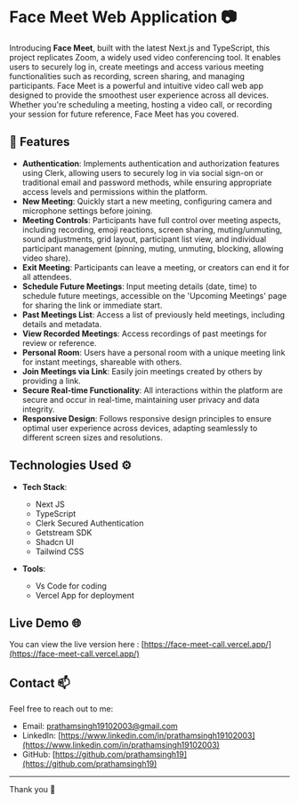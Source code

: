 # Face Meet Web Application 📷

Introducing **Face Meet**, built with the latest Next.js and TypeScript, this project replicates Zoom, a widely used video conferencing tool. It enables users to securely log in, create meetings and access various meeting functionalities such as recording, screen sharing, and managing participants. Face Meet is a powerful and intuitive video call web app designed to provide the smoothest user experience across all devices. Whether you're scheduling a meeting, hosting a video call, or recording your session for future reference, Face Meet has you covered.

## 🚀 Features

-  **Authentication**: Implements authentication and authorization features using Clerk, allowing users to securely log in via social sign-on or traditional email and password methods, while ensuring appropriate access levels and permissions within the platform.
- **New Meeting**: Quickly start a new meeting, configuring camera and microphone settings before joining.
- **Meeting Controls**: Participants have full control over meeting aspects, including recording, emoji reactions, screen sharing, muting/unmuting, sound adjustments, grid layout, participant list view, and individual participant management (pinning, muting, unmuting, blocking, allowing video share).
- **Exit Meeting**: Participants can leave a meeting, or creators can end it for all attendees.
- **Schedule Future Meetings**: Input meeting details (date, time) to schedule future meetings, accessible on the 'Upcoming Meetings' page for sharing the link or immediate start.
- **Past Meetings List**: Access a list of previously held meetings, including details and metadata.
- **View Recorded Meetings**: Access recordings of past meetings for review or reference.
- **Personal Room**: Users have a personal room with a unique meeting link for instant meetings, shareable with others.
- **Join Meetings via Link**: Easily join meetings created by others by providing a link.
- **Secure Real-time Functionality**: All interactions within the platform are secure and occur in real-time, maintaining user privacy and data integrity.
- **Responsive Design**: Follows responsive design principles to ensure optimal user experience across devices, adapting seamlessly to different screen sizes and resolutions.





## Technologies Used ⚙️

- **Tech Stack**: 
  - Next JS 
  - TypeScript
  - Clerk Secured Authentication
  - Getstream SDK 
  - Shadcn UI
  - Tailwind CSS

- **Tools**:
  - Vs Code for coding 
  - Vercel App for deployment 


## Live Demo 🌐


You can view the live version here : [https://face-meet-call.vercel.app/](https://face-meet-call.vercel.app/)



## Contact 📫

Feel free to reach out to me:

- Email: prathamsingh19102003@gmail.com
- LinkedIn: [https://www.linkedin.com/in/prathamsingh19102003](https://www.linkedin.com/in/prathamsingh19102003)
- GitHub: [https://github.com/prathamsingh19](https://github.com/prathamsingh19)

---

Thank you 👋

